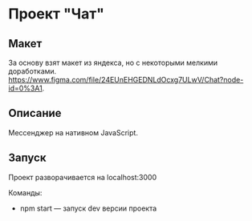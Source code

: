 # Проект "Чат"

## Макет
За основу взят макет из яндекса, но с некоторыми мелкими доработками. 
https://www.figma.com/file/24EUnEHGEDNLdOcxg7ULwV/Chat?node-id=0%3A1.

## Описание

Мессенджер на нативном JavaScript.

## Запуск

Проект разворачивается на localhost:3000

Команды:
- npm start — запуск dev версии проекта